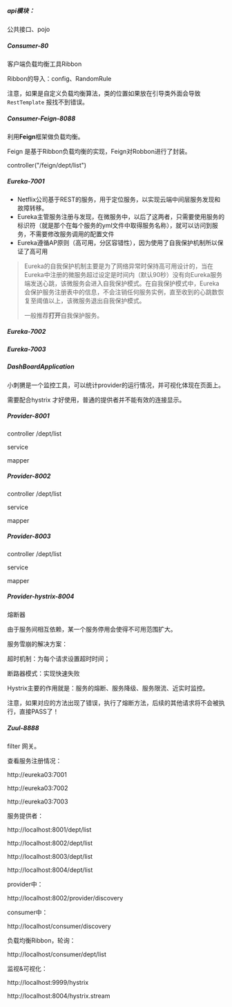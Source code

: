 ##### api模块：

公共接口、pojo

##### Consumer-80

客户端负载均衡工具Ribbon

Ribbon的导入：config、RandomRule

注意，如果是自定义负载均衡算法，类的位置如果放在引导类外面会导致  `RestTemplate` 报找不到错误。

##### Consumer-Feign-8088

利用**Feign**框架做负载均衡。

Feign 是基于Ribbon负载均衡的实现，Feign对Robbon进行了封装。

controller("/feign/dept/list")

##### Eureka-7001

- Netflix公司基于REST的服务，用于定位服务，以实现云端中间层服务发现和故障转移。
- Eureka主管服务注册与发现，在微服务中，以后了这两者，只需要使用服务的标识符（就是那个在每个服务的yml文件中取得服务名称），就可以访问到服务，不需要修改服务调用的配置文件
- Eureka遵循AP原则（高可用，分区容错性），因为使用了自我保护机制所以保证了高可用

> Eureka的自我保护机制主要是为了网络异常时保持高可用设计的，当在Eureka中注册的微服务超过设定是时间内（默认90秒）没有向Eureka服务端发送心跳，该微服务会进入自我保护模式。在自我保护模式中，Eureka会保护服务注册表中的信息，不会注销任何服务实例，直至收到的心跳数恢复至阈值以上，该微服务退出自我保护模式。
>
> 一般推荐**打开**自我保护服务。

##### Eureka-7002

##### Eureka-7003

##### DashBoardApplication

小刺猬是一个监控工具，可以统计provider的运行情况，并可视化体现在页面上。

需要配合hystrix 才好使用，普通的提供者并不能有效的连接显示。

##### Provider-8001

controller  /dept/list

service

mapper

##### Provider-8002

controller  /dept/list

service

mapper

##### Provider-8003

controller  /dept/list

service

mapper



##### Provider-hystrix-8004

熔断器

由于服务间相互依赖，某一个服务停用会使得不可用范围扩大。

服务雪崩的解决方案：

超时机制：为每个请求设置超时时间；

断路器模式：实现快速失败

Hystrix主要的作用就是：服务的熔断、服务降级、服务限流、近实时监控。

注意，如果对应的方法出现了错误，执行了熔断方法，后续的其他请求将不会被执行，直接PASS了！

##### Zuul-8888

filter 网关。









查看服务注册情况：

http://eureka03:7001

http://eureka03:7002

http://eureka03:7003

服务提供者：

http://localhost:8001/dept/list

http://localhost:8002/dept/list

http://localhost:8003/dept/list

http://localhost:8004/dept/list

provider中：

http://localhost:8002/provider/discovery

consumer中：

http://localhost/consumer/discovery

负载均衡Ribbon，轮询：

http://localhost/consumer/dept/list





监视&可视化：

http://localhost:9999/hystrix

http://localhost:8004/hystrix.stream



